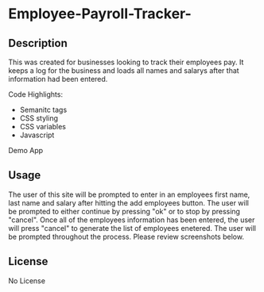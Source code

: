 # Employee-Payroll-Tracker-

## Description

This was created for businesses looking to track their employees pay. It keeps a log for the business and loads all names and salarys after that information had been entered. 

Code Highlights:

* Semanitc tags
* CSS styling 
* CSS variables 
* Javascript 

Demo App 


## Usage
The user of this site will be prompted to enter in an employees first name, last name and salary after hitting the add employees button.  The user will be prompted to either continue by pressing "ok" or to stop by pressing "cancel".  Once all of the employees information has been entered, the user will press "cancel" to generate the list of employees enetered. The user will be prompted throughout the process. Please review screenshots below.  

## License
No License 
